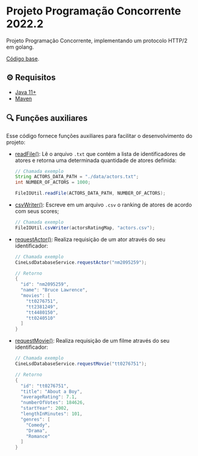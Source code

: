 # Projeto Programação Concorrente 2022.2

Projeto Programação Concorrente, implementando um protocolo HTTP/2 em golang.

[Código base](https://github.com/pedrohenrique-ql/concorrente-lab-base).

## ⚙️ Requisitos

- [Java 11+](https://www.oracle.com/br/java/technologies/javase/jdk11-archive-downloads.html)
- [Maven](https://maven.apache.org/)

## 🔍 Funções auxiliares

Esse código fornece funções auxiliares para facilitar o desenvolvimento do projeto:

- [readFile()](https://github.com/pedrohenrique-ql/concorrente-lab-base/blob/main/src/main/java/main/lab1/utils/FileIOUtil.java#L13): Lê o arquivo `.txt` que contém a lista de identificadores de atores e retorna uma determinada quantidade de atores definida:

  ```java
  // Chamada exemplo
  String ACTORS_DATA_PATH = "./data/actors.txt";
  int NUMBER_OF_ACTORS = 1000;

  FileIOUtil.readFile(ACTORS_DATA_PATH, NUMBER_OF_ACTORS);
  ```

- [csvWriter()](https://github.com/pedrohenrique-ql/concorrente-lab-base/blob/main/src/main/java/main/lab1/utils/FileIOUtil.java#L32): Escreve em um arquivo `.csv` o ranking de atores de acordo com seus scores;

  ```java
  // Chamada exemplo
  FileIOUtil.csvWriter(actorsRatingMap, "actors.csv");
  ```

- [requestActor()](https://github.com/pedrohenrique-ql/concorrente-lab-base/blob/main/src/main/java/main/lab1/services/CineLsdDatabaseService.java#L19): Realiza requisição de um ator através do seu identificador:

  ```java
  // Chamada exemplo
  CineLsdDatabaseService.requestActor("nm2095259");

  // Retorno
  {
    "id": "nm2095259",
    "name": "Bruce Lawrence",
    "movies": [
      "tt0276751",
      "tt2381249",
      "tt4480150",
      "tt0240510"
    ]
  }
  ```

- [requestMovie()](https://github.com/pedrohenrique-ql/concorrente-lab-base/blob/main/src/main/java/main/lab1/services/CineLsdDatabaseService.java#L40): Realiza requisição de um filme através do seu identificador:

  ```java
  // Chamada exemplo
  CineLsdDatabaseService.requestMovie("tt0276751");

  // Retorno
  {
    "id": "tt0276751",
    "title": "About a Boy",
    "averageRating": 7.1,
    "numberOfVotes": 184626,
    "startYear": 2002,
    "lengthInMinutes": 101,
    "genres": [
      "Comedy",
      "Drama",
      "Romance"
    ]
  }
  ```
